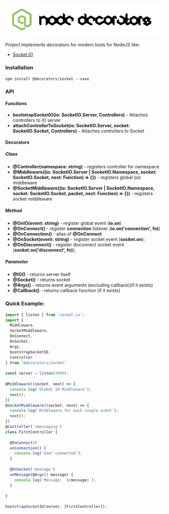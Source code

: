 ![Node Decorators](https://github.com/serhiisol/node-decorators/blob/master/decorators.png?raw=true)

Project implements decorators for modern tools for NodeJS like:
- [Socket.IO]

### Installation
```
npm install @decorators/socket --save
```
### API
#### Functions
* **bootstrapSocketIO(io: SocketIO.Server, Controllers)** -  Attaches controllers to IO server
* **attachControllerToSocket(io: SocketIO.Server, socket: SocketIO.Socket, Controllers)** -  Attaches controllers to Socket
 
#### Decorators
##### Class
* **@Controller(namespace: string)** - registers controller for namespace
* **@Middleware((io: SocketIO.Server | SocketIO.Namespace, socket: SocketIO.Socket, next: Function) => {})** - registers global (io) middleware
* **@SocketMiddleware((io: SocketIO.Server | SocketIO.Namespace, socket: SocketIO.Socket, packet, next: Function) => {})** - registers socket middleware

##### Method
* **@OnIO(event: string)** - register global event (**io.on**)
* **@OnConnect()** - register **connection** listener (**io.on('connection', fn)**)
* **@OnConnection()** - alias of **@OnConnect**
* **@OnSocket(event: string)** - register socket event (**socket.on**);
* **@OnDisconnect()** - register disconnect socket event (**socket.on('disconnect', fn)**);

##### Parameter
* **@IO()** - returns server itself
* **@Socket()** - returns socket
* **@Args()** - returns event arguments (excluding callback)(if it exists)
* **@Callback()** - returns callback function (if it exists)

### Quick Example:
```typescript
import { listen } from 'socket.io';
import {
  Middleware,
  SocketMiddleware,
  OnConnect,
  OnSocket,
  Args,
  bootstrapSocketIO,
  Controller
} from '@decorators/socket'

const server = listen(3000);

@Middleware((socket, next) => {
  console.log('Global IO Middleware');
  next();
})
@SocketMiddleware((socket, next) => {
  console.log('Middleware for each single event');
  next();
})
@Controller('/messaging')
class FirstController {

  @OnConnect()
  onConnection() {
    console.log('User connected');
  }

  @OnSocket('message')
  onMessage(@Args() message) {
    console.log(`Message:  ${message}`);
  }

}

bootstrapSocketIO(server, [FirstController]);

```
[Socket.IO]:http://socket.io/

